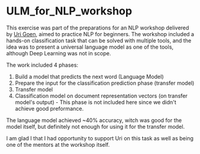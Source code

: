 # ULM_for_NLP_workshop
This exercise was part of the preparations for an NLP workshop delivered by [Uri Goen](https://github.com/urigoren), aimed to practice NLP for beginners. The workshop included a hands-on classification task that can be solved with multiple tools, and the idea was to present a universal language model as one of the tools, although Deep Learning was not in scope.

The work included 4 phases:

1. Build a model that predicts the next word (Language Model)
2. Prepare the input for the classification prediction phase (transfer model)
3. Transfer model
4. Classification model on document representation vectors (on transfer model's output) - This phase is not included here since we didn't achieve good preformance.

The language model achieved ~40% accuracy, witch was good for the model itself, but definitely not enough for using it for the transfer model. 


I am glad I that I had opportunity to support Uri on this task as well as being one of the mentors at the workshop itself.

